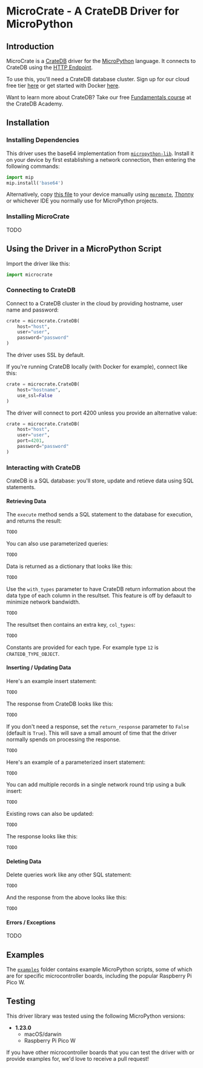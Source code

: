 # MicroCrate - A CrateDB Driver for MicroPython

## Introduction

MicroCrate is a [CrateDB](https://cratedb.com) driver for the [MicroPython](https://micropython.org) language.  It connects to CrateDB using the [HTTP Endpoint](https://cratedb.com/docs/crate/reference/en/latest/interfaces/http.html).

To use this, you'll need a CrateDB database cluster.  Sign up for our cloud free tier [here](https://console.cratedb.cloud/) or get started with Docker [here](https://hub.docker.com/_/crate).

Want to learn more about CrateDB?  Take our free [Fundamentals course](https://learn.cratedb.com/course-overview) at the CrateDB Academy.

## Installation

### Installing Dependencies

This driver uses the base64 implementation from [`micropython-lib`](https://github.com/micropython/micropython-lib/).  Install it on your device by first establishing a network connection, then entering the following commands:

```python
import mip
mip.install('base64')
```

Alternatively, copy [this file](https://github.com/micropython/micropython-lib/blob/master/python-stdlib/base64/base64.py) to your device manually using [`mpremote`](https://docs.micropython.org/en/latest/reference/mpremote.html), [Thonny](https://thonny.org/) or whichever IDE you normally use for MicroPython projects.

### Installing MicroCrate

TODO

## Using the Driver in a MicroPython Script

Import the driver like this:

```python
import microcrate
```

### Connecting to CrateDB

Connect to a CrateDB cluster in the cloud by providing hostname, user name and password:

```python
crate = microcrate.CrateDB(
    host="host", 
    user="user", 
    password="password"
)
```

The driver uses SSL by default.

If you're running CrateDB locally (with Docker for example), connect like this:

```python
crate = microcrate.CrateDB(
    host="hostname", 
    use_ssl=False
)
```

The driver will connect to port 4200 unless you provide an alternative value:

```python
crate = microcrate.CrateDB(
    host="host", 
    user="user", 
    port=4201,
    password="password"
)
```

### Interacting with CrateDB

CrateDB is a SQL database: you'll store, update and retieve data using SQL statements.

#### Retrieving Data

The `execute` method sends a SQL statement to the database for execution, and returns the result:

```python
TODO
```

You can also use parameterized queries:

```python
TODO
```

Data is returned as a dictionary that looks like this:

```python
TODO
```

Use the `with_types` parameter to have CrateDB return information about the data type of each column in the resultset. This feature is off by defaault to minimize network bandwidth.

```python
TODO
```

The resultset then contains an extra key, `col_types`:

```python
TODO
```

Constants are provided for each type.  For example type `12` is `CRATEDB_TYPE_OBJECT`.

#### Inserting / Updating Data

Here's an example insert statement:

```python
TODO
```

The response from CrateDB looks like this:

```python
TODO
```

If you don't need a response, set the `return_response` parameter to `False` (default is `True`). This will save a small amount of time that the driver normally spends on processing the response.

```python
TODO
```

Here's an example of a parameterized insert statement:

```python
TODO
```

You can add multiple records in a single network round trip using a bulk insert:

```python
TODO
```

Existing rows can also be updated:

```python
TODO
```

The response looks like this:

```python
TODO
```

#### Deleting Data

Delete queries work like any other SQL statement:

```python
TODO
```

And the response from the above looks like this:

```python
TODO
```

#### Errors / Exceptions

TODO

## Examples

The [`examples`](examples/) folder contains example MicroPython scripts, some of which are for specific microcontroller boards, including the popular Raspberry Pi Pico W.

## Testing

This driver library was tested using the following MicroPython versions:

* **1.23.0**
  * macOS/darwin
  * Raspberry Pi Pico W

If you have other microcontroller boards that you can test the driver with or provide examples for, we'd love to receive a pull request!